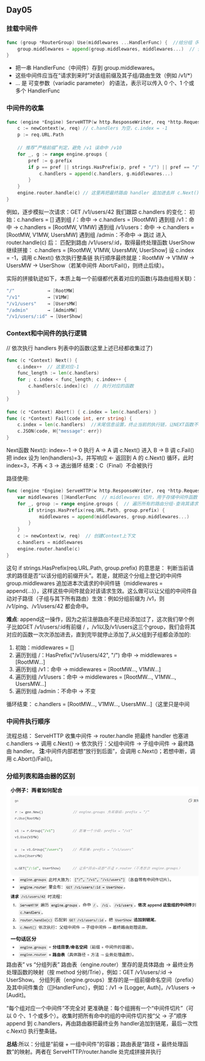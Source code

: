 ## Day05

### 挂载中间件
```go
func (group *RouterGroup) Use(middlewares ...HandlerFunc) {  //给分组（RouterGroup）“挂载中间件”
	group.middlewares = append(group.middlewares, middlewares...)  // 你调用 v1.Use(Auth(), RateLimit()) 时，这个函数把传入的**中间件函数**追加到该分组的 middlewares 切片里，仅做“登记”，不在此处执行
}
```
- 把一串 HandlerFunc（中间件）存到 group.middlewares。
- 这些中间件应当在“请求到来时”对该组前缀及其子组/路由生效（例如 /v1/*）
- ... 是 可变参数（variadic parameter） 的语法，表示可以传入 0 个、1 个或多个 HandlerFunc
### 中间件的收集
```go
func (engine *Engine) ServeHTTP(w http.ResponseWriter, req *http.Request) {
    c := newContext(w, req) // c.handlers 为空，c.index = -1
    p := req.URL.Path

    // 推荐“严格前缀”判定，避免 /v1 误命中 /v10
    for _, g := range engine.groups {
        pref := g.prefix
        if p == pref || strings.HasPrefix(p, pref + "/") || pref == "/" {
            c.handlers = append(c.handlers, g.middlewares...)
        }
    }
    engine.router.handle(c) // 这里再把最终路由 handler 追加进去并 c.Next()
}

```
例如，逐步模拟一次请求：GET /v1/users/42
我们跟踪 c.handlers 的变化：
初始：c.handlers = []
遇到组 /：命中 →
c.handlers = [RootMW]
遇到组 /v1：命中 →
c.handlers = [RootMW, V1MW]
遇到组 /v1/users：命中 →
c.handlers = [RootMW, V1MW, UsersMW]
遇到组 /admin：不命中 → 跳过
进入 router.handle(c) 后：
匹配到路由 /v1/users/:id，取得最终处理函数 UserShow
继续拼接：
c.handlers = [RootMW, V1MW, UsersMW, UserShow]
设 c.index = -1，调用 c.Next() 依次执行整条链
执行顺序最终就是：RootMW → V1MW → UsersMW → UserShow（若某中间件 Abort/Fail()，则终止后续）。

实际的拼接轨迹如下，本质上每一个前缀都代表着对应的函数(与路由组相关联)：
```swift
"/"            → [RootMW]
"/v1"          → [V1MW]
"/v1/users"    → [UsersMW]
"/admin"       → [AdminMW]
"/v1/users/:id" → [UserShow]
```
### Context和中间件的执行逻辑
// 依次执行 handlers 列表中的函数(这里上述已经都收集过了)
```go
func (c *Context) Next() {
	c.index++  // 这里对应-1
	func_length := len(c.handlers)
	for ; c.index < func_length; c.index++ {
		c.handlers[c.index](c)  // 执行对应的函数
	}
}

func (c *Context) Abort() { c.index = len(c.handlers) }
func (c *Context) Fail(code int, err string) {
	c.index = len(c.handlers)  //末尾信息设置，终止当前的执行链，让NEXT函数不再执行
	c.JSON(code, H{"message": err})
}
```
Next函数
Next():
  index=-1 → 0 执行 A → A 调 c.Next() 进入 B
                 → B 调 c.Fail() 把 index 设为 len(handlers)=3，并写响应
                 ← 返回到 A 的 c.Next() 循环，此时 index=3，不再 < 3 → 退出循环
结束：C（Final）不会被执行

路径使用:
```go
func (engine *Engine) ServeHTTP(w http.ResponseWriter, req *http.Request) {
	var middlewares []HandlerFunc  // middlewares 切片，用于存储中间件函数
	for _, group := range engine.groups {  // 遍历所有的路由分组-查询其请求的URL路径是否有对应的分组名称
		if strings.HasPrefix(req.URL.Path, group.prefix) {
			middlewares = append(middlewares, group.middlewares...)
		}
	}
	c := newContext(w, req)  // 创建Context上下文
	c.handlers = middlewares
	engine.router.handle(c)
}
```
这句 if strings.HasPrefix(req.URL.Path, group.prefix) 的意思是：
判断当前请求的路径是否“以该分组的前缀开头”。若是，就把这个分组上登记的中间件 group.middlewares 追加进本次请求的中间件链（middlewares = append(...)），这样这些中间件就会对该请求生效。这么做可以让父组的中间件自动对子路径（子组与其下所有路由）生效：例如分组前缀为 /v1，则 /v1/ping、/v1/users/42 都会命中。

**难点**:
append这一操作，因为之前注册路由不是已经添加过了，这次我们举个例子比如GET /v1/users/:id有前缀 / ，/v1以及/v1/users这三个group，我们会将其对应的函数一次次添加进去，直到完毕就停止添加了,从父组到子组都会添加的:

1. 初始：middlewares = []
2. 遍历到组 /：HasPrefix("/v1/users/42", "/") 命中
→ middlewares = [RootMW...]
3. 遍历到组 /v1：命中
→ middlewares = [RootMW..., V1MW...]
4. 遍历到组 /v1/users：命中
→ middlewares = [RootMW..., V1MW..., UsersMW...]
5. 遍历到组 /admin：不命中
→ 不变

循环结束：
c.handlers = [RootMW..., V1MW..., UsersMW...]（这里只是中间
### 中间件执行顺序
流程总结：
ServeHTTP 收集中间件 → router.handle 把最终 handler 也塞进 c.handlers → 调用 c.Next() → 依次执行：父组中间件 → 子组中间件 → 最终路由 handler。
**注**:中间件内部若想“放行到后面”，会调用 c.Next()；若想中断，调用 c.Abort()/Fail()。

### 分组列表和路由器的区别
![alt text](image.png)
路由表” vs “分组列表”
路由表（engine.router）里存的是具体路由 → 最终业务处理函数的映射（按 method 分树/Trie），例如：GET /v1/users/:id → UserShow。
分组列表（engine.groups）里存的是一组前缀命名空间（prefix）及其中间件集合（[]HandlerFunc），例如：/v1 → [Logger, Auth]，/v1/users → [Audit]。

“每个组对应一个中间件”不完全对
更准确是：每个组拥有一个“中间件切片”（可以 0 个、1 个或多个）。收集时把所有命中的组的中间件切片按“父 → 子”顺序 append 到 c.handlers，再由路由器把最终业务 handler追加到链尾，最后一次性 c.Next() 执行整条链。

**总结**:所以：分组是“前缀 + 一组中间件”的容器；路由表是“路径 + 最终处理函数”的映射。两者在 ServeHTTP/router.handle 处完成拼接并执行
